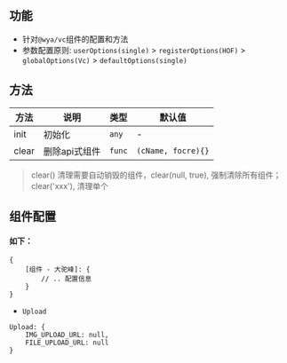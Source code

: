 ## 功能
- 针对`@wya/vc`组件的配置和方法
- 参数配置原则: `userOptions(single)` > `registerOptions(HOF)` > `globalOptions(Vc)` > `defaultOptions(single)`

## 方法

方法 | 说明 | 类型 | 默认值
---|---|---|---
init | 初始化 | `any` | -
clear | 删除api式组件 | `func` | `(cName, focre){}`

> clear() 清理需要自动销毁的组件，clear(null, true), 强制清除所有组件；clear('xxx'), 清理单个

## 组件配置

#### 如下：
```
{
	[组件 - 大驼峰]: {
		// .. 配置信息
	}
}
```

- `Upload`

```
Upload: {
	IMG_UPLOAD_URL: null,
	FILE_UPLOAD_URL: null
}

```